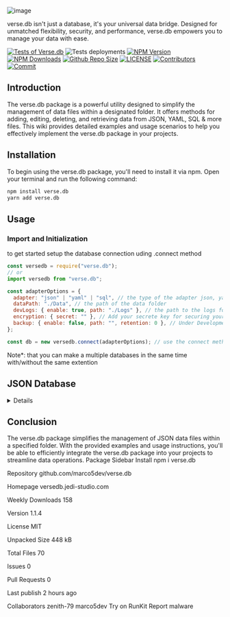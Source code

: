 ![image](https://github.com/jedi-studio/verse.db/assets/100785809/269a554b-1157-4351-be16-f9c23c5ee1a2) 

verse.db isn't just a database, it's your universal data bridge. Designed for unmatched flexibility, security, and performance, verse.db empowers you to manage your data with ease.

[![Tests of Verse.db](https://github.com/jedi-studio/verse.db/actions/workflows/code-test.yml/badge.svg)](https://github.com/jedi-studio/verse.db/actions/workflows/code-test.yml)
![Tests deployments](https://img.shields.io/github/deployments/jedi-studio/verse.db/Tests)
[![NPM Version](https://img.shields.io/npm/v/verse.db.svg)](https://www.npmjs.com/package/verse.db)
[![NPM Downloads](https://img.shields.io/npm/dt/verse.db.svg)](https://www.npmjs.com/package/verse.db)
[![Github Repo Size](https://img.shields.io/github/repo-size/jedi-studio/verse.db.svg)](https://github.com/jedi-studio/verse.db)
[![LICENSE](https://img.shields.io/npm/l/verse.db.svg)](https://github.com/jedi-studio/verse.db/blob/master/LICENSE)
[![Contributors](https://img.shields.io/github/contributors/jedi-studio/verse.db.svg)](https://github.com/jedi-studio/verse.db/graphs/contributors)
[![Commit](https://img.shields.io/github/last-commit/jedi-studio/verse.db.svg)](https://github.com/jedi-studio/verse.db/commits/master)

## Introduction

The verse.db package is a powerful utility designed to simplify the management of data files within a designated folder. It offers methods for adding, editing, deleting, and retrieving data from JSON, YAML, SQL & more files. This wiki provides detailed examples and usage scenarios to help you effectively implement the verse.db package in your projects.

## Installation

To begin using the verse.db package, you'll need to install it via npm. Open your terminal and run the following command:

```bash
npm install verse.db
yarn add verse.db
```

## Usage

### Import and Initialization

to get started setup the database connection uding .connect method

```javascript
const versedb = require("verse.db");
// or
import versedb from "verse.db";

const adapterOptions = {
  adapter: "json" | "yaml" | "sql", // the type of the adapter json, yaml or sql
  dataPath: "./Data", // the path of the data folder
  devLogs: { enable: true, path: "./Logs" }, // the path to the logs folder
  encryption: { secret: "" }, // Add your secrete key for securing your data "Note: if you forgot your Key. It will be hard to get your data"
  backup: { enable: false, path: "", retention: 0 }, // Under Development: Backing up
};

const db = new versedb.connect(adapterOptions); // use the connect method to connect a database
```

Note\*: that you can make a multiple databases in the same time with/without the same extention

## JSON Database

<details>

- **To Load Data**

<details>

```javascript
const dataname = "users"; // the name of the datafile without the extention
const result = await db.load(dataname);

console.log(result);
```

</details>


- **To Add Data**

<details>


```javascript
// Arrange
const data = [
  { _id: "1234", name: "John" },
  { _id: "5678", name: "Jane" },
];
const dataname = "users";

// Act
const result = await db.add(dataname, data);
```

result:

```json
{
  "acknowledged": true,
  "message": "Data added successfully.",
  "results": [
    { "_id": "1234", "name": "John" },
    { "_id": "5678", "name": "Jane" }
  ]
}
```

</details>

- **To Find Data**

<details>

```javascript
// Arrange
const data = [
  { _id: "1234", name: "John" },
  { _id: "5678", name: "Jane" },
];
const query = { name: "John" };
const dataname = "users";

// Act
const result = await db.find(dataname, query);

// Assert
expect(result).toEqual({
  acknowledged: true,
  message: "Found data matching your query.",
  results: { _id: "1234", name: "John" },
});
```

</details>

- **To remove Data**

<details>

```javascript
// Arrange
const data = [
  { _id: "1234", name: "John" },
  { _id: "5678", name: "Jane" },
];
const query = { _id: "1234" };
const dataname = "users";

// Act
const result = await db.remove(dataname, query, { docCount: 2 }); // (OPTIONAL) docCount => number of documents matchs the query

// Assert
expect(result).toEqual({
  acknowledged: true,
  message: "1 document(s) removed successfully.",
  results: null,
});
```

</details>

- **To Update Data**

<details>

Update the data you want with the query you want using .update method:

```javascript
// Arrange
const dataname = "users";
const data = [
    { _id: "1234", name: "John", age: 30, hobbies: ["Reading"], friends: ["Jane"], email: "john@example.com" },
    { _id: "5678", name: "Jane", age: 25, hobbies: ["Gardening"], friends: ["John"], email: "jane@example.com" },
];
const updateQuery = {
    $set: { name: "Mike" }, // Set the name field to "Mike"
    $inc: { age: 1 }, // Increment the age field by 1
    $addToSet: { hobbies: "Swimming" }, // Add "Swimming" to the hobbies array if not already present
    $push: { friends: "Alice" }, // Push "Alice" into the friends array
    $unset: { email: "" }, // Remove the email field
    $currentDate: { lastModified: true } // Set the lastModified field to the current date
};
const upsert =  true;

// Act
const result = await db.update(dataname, { _id: "1234" }, updateQuery, upsert);

// Assert
expect(result).toEqual({
    acknowledged: true,
    message: "1 document(s) updated successfully.",
    results: {
        _id: "1234",
        name: "Mike",
        age: 31,
        hobbies: ["Reading", "Swimming"],
        friends: ["Jane", "Alice"],
        lastModified: expect.any(Date)
    },
});
```

</details>

- **To Update Many Data**

<details>

```javascript
// Arrange
const dataname = "users";
const query = { age: { $gte: 25 } }; // Find documents with age greater than or equal to 25
const updateQuery = {
    $set: { name: "Updated Name" }, // Set the name field to "Updated Name"
    $inc: { age: 1 }, // Increment the age field by 1
    $addToSet: { hobbies: "Swimming" }, // Add "Swimming" to the hobbies array if not already present
    $push: { friends: "Alice" }, // Push "Alice" into the friends array
    $unset: { email: "" }, // Remove the email field
    $currentDate: { lastModified: true } // Set the lastModified field to the current date
};

// Act
const result = await db.updateMany(dataname, query, updateQuery);

// Results:
      return {
        acknowledged: true,
        message: `${updatedCount} document(s) updated successfully.`,
        results: updatedDocument,
      };
```

</details>

- **To Drop Data**

<details>

```javascript
// Arrange
const dataname = "users";
const dropResult = await db.drop(dataname);

// Results:
     return {
        acknowledged: true,
        message: `All data dropped successfully.`,
        results: '',
      };
```

</details>

- **To Search Multiples Of Data**

<details>

```javascript

// Arrange
const collectionFilters = [
  {
    dataname: "users",
    displayment: 5,
    filter: { age: 30, gender: "male" }, // Search for male users with age 30
  },
  {
    dataname: "products",
    displayment: null, // No limit on displayment
    filter: { category: "electronics", price: { $lt: 500 } }, // Search for electronics products with price less than 500
  },
];

// Perform the search
const searchResult = await db.search("/path/to/data folder", collectionFilters);

// Assert
expect(searchResult.acknowledged).toBe(true);
expect(searchResult.message).toBe("Successfully searched in data for the given query.");
expect(searchResult.results).toEqual({
  users: [
    // Assert the first 5 male users with age 30
    expect.objectContaining({ age: 30, gender: "male" }),
    expect.objectContaining({ age: 30, gender: "male" }),
    expect.objectContaining({ age: 30, gender: "male" }),
    expect.objectContaining({ age: 30, gender: "male" }),
    expect.objectContaining({ age: 30, gender: "male" }),
  ],
  products: [
    // Assert the products that match the filter criteria
    expect.objectContaining({ category: "electronics", price: expect.toBeLessThan(500) }),
    // Add more assertions for other products if needed
  ],
});
```

</details>
</details>


## Conclusion

The verse.db package simplifies the management of JSON data files within a specified folder. With the provided examples and usage instructions, you'll be able to efficiently integrate the verse.db package into your projects to streamline data operations.
Package Sidebar
Install
npm i verse.db

Repository
github.com/marco5dev/verse.db

Homepage
versedb.jedi-studio.com

Weekly Downloads
158

Version
1.1.4

License
MIT

Unpacked Size
448 kB

Total Files
70

Issues
0

Pull Requests
0

Last publish
2 hours ago

Collaborators
zenith-79
marco5dev
Try on RunKit
Report malware
